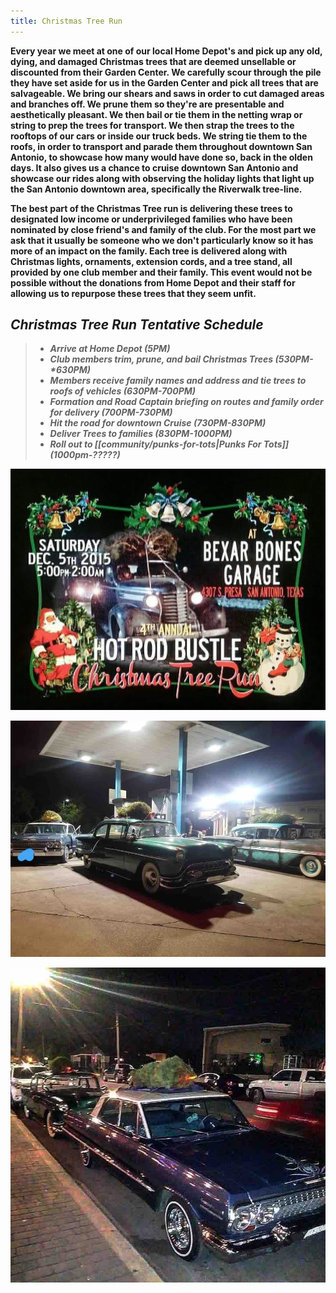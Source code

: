```yaml
---
title: Christmas Tree Run
---
```


**Every year we meet at one of our local Home Depot's and pick up any old, dying, and damaged Christmas trees that are deemed unsellable or discounted from their Garden Center.  We carefully scour through the pile they have set aside for us in the Garden Center and pick all trees that are salvageable.  We bring our shears and saws in order to cut damaged areas and branches off.  We prune them so they're are presentable and aesthetically pleasant.  We then bail or tie them in the netting wrap or string to prep the trees for transport.  We then strap the trees to the rooftops of our cars or inside our truck beds.  We string tie them to the roofs, in order to transport and parade them throughout downtown San Antonio, to showcase how many would have done so, back in the olden days. It also gives us a chance to cruise downtown San Antonio and showcase our rides along with observing the holiday lights that light up the San Antonio downtown area, specifically the Riverwalk tree-line.** 

**The best part of the Christmas Tree run is delivering these trees to designated low income or underprivileged families who have been nominated by close friend's and family of the club.  For the most part we ask that it usually be someone who we don't particularly know so it has more of an impact on the family.  Each tree is delivered along with Christmas lights, ornaments, extension cords, and a tree stand, all provided by one club member and their family. This event would not be possible without the donations from Home Depot and their staff for allowing us to repurpose these trees that they seem unfit.**

## **_Christmas Tree Run Tentative Schedule_**

>-  **_Arrive at Home Depot (5PM)_**
>-  **_Club members trim, prune, and bail Christmas Trees (530PM-*630PM)_**
>-  **_Members receive family names and address and tie trees to roofs of vehicles (630PM-700PM)_**
>-  **_Formation and Road Captain briefing on routes and family order for delivery (700PM-730PM)_**
>-  **_Hit the road for downtown Cruise (730PM-830PM)_**
>-  **_Deliver Trees to families (830PM-1000PM)_** 
>-  **_Roll out to [[community/punks-for-tots|Punks For Tots]] (1000pm-?????)_**

![treeRuun](../treeRuun.jpeg)

![prestree](../prestree.jpeg)      

![joeytree](../joeytree.jpeg)
